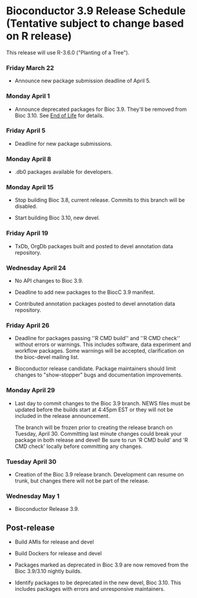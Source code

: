 # Bioconductor 3.9 Release Schedule (Tentative subject to change based on R release)

This release will use R-3.6.0 ("Planting of a Tree").

### Friday March 22

* Announce new package submission deadline of April 5.

### Monday April 1

* Announce deprecated packages for Bioc 3.9. They'll be removed from Bioc 3.10.
  See [End of Life](/developers/package-end-of-life) for details.

### Friday April 5

* Deadline for new package submissions.

### Monday April 8

* .db0 packages available for developers.

### Monday April 15

* Stop building Bioc 3.8, current release. Commits to this branch will be
  disabled.

* Start building Bioc 3.10, new devel.

### Friday April 19

* TxDb, OrgDb packages built and posted to devel annotation data repository.

### Wednesday April 24

* No API changes to Bioc 3.9.

* Deadline to add new packages to the BiocC 3.9 manifest.

* Contributed annotation packages posted to devel annotation data repository.

### Friday April 26

* Deadline for packages passing ''R CMD build'' and ''R CMD check''
  without errors or warnings. This includes software, data experiment
  and workflow packages. Some warnings will be accepted, clarification
  on the bioc-devel mailing list.

* Bioconductor release candidate.  Package maintainers should limit
  changes to "show-stopper" bugs and documentation improvements.

### Monday April 29

* Last day to commit changes to the Bioc 3.9 branch. NEWS files
  must be updated before the builds start at 4:45pm EST or they will
  not be included in the release announcement.

  The branch will be frozen prior to creating the release branch on Tuesday,
  April 30.  Committing last minute changes could break your package in both
  release and devel! Be sure to run 'R CMD build' and 'R CMD check' locally
  before committing any changes.

### Tuesday April 30

* Creation of the Bioc 3.9 release branch. Development can resume on
  trunk, but changes there will not be part of the release.

### Wednesday May 1

* Bioconductor Release 3.9.


## Post-release

* Build AMIs for release and devel

* Build Dockers for release and devel

* Packages marked as deprecated in Bioc 3.9 are now removed from the
  Bioc 3.9/3.10 nightly builds.

* Identify packages to be deprecated in the new devel, Bioc 3.10.
  This includes packages with errors and unresponsive maintainers.
